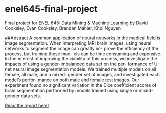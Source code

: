 # enel645-final-project
Final project for ENEL 645: Data Mining & Machine Learning by David Cooksley, Evan Cooksley, Brendan Mahler, Khoi Nguyen

##Abstract
A common application of neural networks in the medical field
is image segmentation. When interpreting MRI brain images,
using neural networks to segment the image can greatly im-
prove the efficiency of the process, but training these mod-
els can be time consuming and expensive. In the interest
of improving the viability of this process, we investigate the
impacts of using a gender-imbalanced data set on the per-
formance of U-net neural image segmentation models. We
trained multiple models on all female, all male, and a mixed-
gender set of images, and investigated each model’s perfor-
mance on both male and female test images. Our experiment
found no significant variation in the Dice coefficient scores of
brain segmentation performed by models trained using single
or mixed-gender data sets.

[Read the report here!](https://github.com/k-t-nguyen/enel645-final-project/blob/main/ENEL_645_Group_16_Final_Report.pdf)
